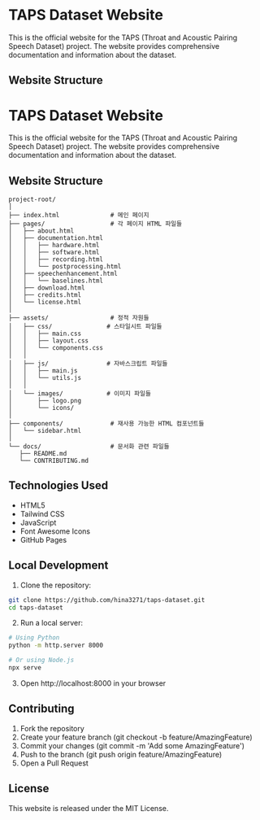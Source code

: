 # TAPS Dataset Website

This is the official website for the TAPS (Throat and Acoustic Pairing Speech Dataset) project. The website provides comprehensive documentation and information about the dataset.

## Website Structure
# TAPS Dataset Website

This is the official website for the TAPS (Throat and Acoustic Pairing Speech Dataset) project. The website provides comprehensive documentation and information about the dataset.

## Website Structure

```plaintext
project-root/
│
├── index.html              # 메인 페이지
├── pages/                  # 각 페이지 HTML 파일들
│   ├── about.html
│   ├── documentation.html
│   │   ├── hardware.html
│   │   ├── software.html
│   │   ├── recording.html
│   │   └── postprocessing.html
│   ├── speechenhancement.html
│   │   └── baselines.html
│   ├── download.html
│   ├── credits.html
│   └── license.html
│
├── assets/                 # 정적 자원들
│   ├── css/               # 스타일시트 파일들
│   │   ├── main.css
│   │   ├── layout.css
│   │   └── components.css
│   │
│   ├── js/                # 자바스크립트 파일들
│   │   ├── main.js
│   │   └── utils.js
│   │
│   └── images/            # 이미지 파일들
│       ├── logo.png
│       └── icons/
│
├── components/             # 재사용 가능한 HTML 컴포넌트들
│   └── sidebar.html
│
└── docs/                   # 문서화 관련 파일들
   ├── README.md
   └── CONTRIBUTING.md
```

## Technologies Used

- HTML5
- Tailwind CSS
- JavaScript
- Font Awesome Icons
- GitHub Pages

## Local Development

1. Clone the repository:
```bash
git clone https://github.com/hina3271/taps-dataset.git
cd taps-dataset
```
2. Run a local server:
```bash
# Using Python
python -m http.server 8000

# Or using Node.js
npx serve
```
3. Open http://localhost:8000 in your browser

## Contributing

1. Fork the repository
2. Create your feature branch (git checkout -b feature/AmazingFeature)
3. Commit your changes (git commit -m 'Add some AmazingFeature')
4. Push to the branch (git push origin feature/AmazingFeature)
5. Open a Pull Request

## License
This website is released under the MIT License.